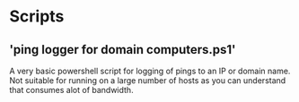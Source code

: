 # Scripts
## 'ping logger for domain computers.ps1'
A very basic powershell script for logging of pings to an IP or domain name. Not suitable for running on a large number of hosts as you can understand 
that consumes alot of bandwidth.
